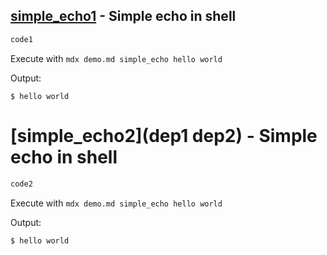 ## [simple_echo1](dep1) - Simple echo in shell

```sh
code1
```

Execute with `mdx demo.md simple_echo hello world`

Output:
```
$ hello world
```

# [simple_echo2](dep1 dep2) - Simple echo in shell

```sh
code2
```

Execute with `mdx demo.md simple_echo hello world`

Output:
```
$ hello world
```
